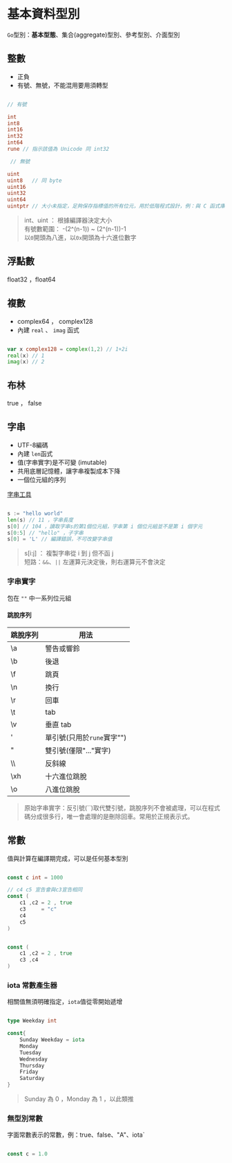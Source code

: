 # 基本資料型別

`Go`型別：**基本型態**、集合(aggregate)型別、參考型別、介面型別

## 整數

* 正負
* 有號、無號，不能混用要用須轉型

```go

// 有號

int     
int8    
int16   
int32   
int64   
rune // 指示該值為 Unicode 同 int32

 // 無號

uint    
uint8   // 同 byte 
uint16  
uint32  
uint64  
uintptr // 大小未指定，足夠保存指標值的所有位元，用於低階程式設計，例：與 C 函式庫介接 

```

> int、uint ： 根據編譯器決定大小 <br>
> 有號數範圍： -(2^(n-1)) ~ (2^(n-1))-1 <br>
> 以`0`開頭為八進，以`0x`開頭為十六進位數字 

## 浮點數

 float32 ，float64

## 複數

* complex64 ， complex128
* 內建 `real` 、 `imag` 函式

```go

var x complex128 = complex(1,2) // 1+2i
real(x) // 1
imag(x) // 2

```

## 布林

 true ， false 

## 字串

* UTF-8編碼
* 內建 `len`函式
* 值(字串實字)是不可變 (imutable)
* 共用底層記憶體，讓字串複製成本下降
* 一個位元組的序列

[字串工具](Strings.md)

```go

s := "hello world"
len(s) // 11 ，字串長度
s[0] // 104 ，讀取字串s的第1個位元組，字串第 i 個位元組並不是第 i 個字元
s[0:5] // "hello" ，子字串
s[0] = 'L' // 編譯錯誤，不可改變字串值 

```

> s[i:j] ： 複製字串從 i 到 j 但不函 j <br>
> 短路：`&&`、`||` 左運算元決定後，則右運算元不會決定

### 字串實字

包在 `""` 中一系列位元組

#### 跳脫序列


| 跳脫序列 | 用法 |
| ---------|---------- |
| \a  | 警告或響鈴 |
| \b  | 後退 |
| \f  | 跳頁 |
| \n  | 換行 | 
| \r  | 回車 |
| \t  | tab |
| \v  | 垂直 tab |
| \'  | 單引號(只用於`rune`實字"\") |
| \"  | 雙引號(僅限"..."實字) |
| \\\\  | 反斜線 |
| \xh | 十六進位跳脫 |
| \o  | 八進位跳脫 |

> 原始字串實字：反引號(``)取代雙引號，跳脫序列不會被處理，可以在程式碼分成很多行，唯一會處理的是刪除回車。常用於正規表示式。

## 常數

值與計算在編譯期完成，可以是任何基本型別

```go

const c int = 1000

// c4 c5 宣告會與c3宣告相同
const (
    c1 ,c2 = 2 , true
    c3     = "c"
    c4
    c5
)


const (
    c1 ,c2 = 2 , true
    c3 ,c4
)

```

### iota 常數產生器

相關值無須明確指定，`iota`值從零開始遞增

```go

type Weekday int

const{
    Sunday Weekday = iota
    Monday 
    Tuesday
    Wednesday
    Thursday
    Friday
    Saturday
}

```

> Sunday 為 0 ，Monday 為 1 ，以此類推

### 無型別常數

字面常數表示的常數，例：true、false、"A"、iota`

```go

const c = 1.0

```